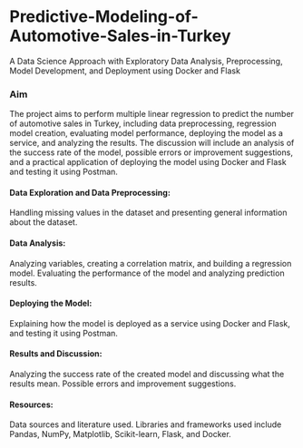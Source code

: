 # Predictive-Modeling-of-Automotive-Sales-in-Turkey
A Data Science Approach with Exploratory Data Analysis, Preprocessing, Model Development, and Deployment using Docker and Flask

### Aim
The project aims to perform multiple linear regression to predict the number of automotive sales in Turkey, including data preprocessing, regression model creation, evaluating model performance, deploying the model as a service, and analyzing the results. The discussion will include an analysis of the success rate of the model, possible errors or improvement suggestions, and a practical application of deploying the model using Docker and Flask and testing it using Postman.

#### Data Exploration and Data Preprocessing:
Handling missing values in the dataset and presenting general information about the dataset.

#### Data Analysis:
Analyzing variables, creating a correlation matrix, and building a regression model.
Evaluating the performance of the model and analyzing prediction results.

#### Deploying the Model:
Explaining how the model is deployed as a service using Docker and Flask, and testing it using Postman.


#### Results and Discussion:
Analyzing the success rate of the created model and discussing what the results mean.
Possible errors and improvement suggestions.

#### Resources:
Data sources and literature used.
Libraries and frameworks used include Pandas, NumPy, Matplotlib, Scikit-learn, Flask, and Docker.


